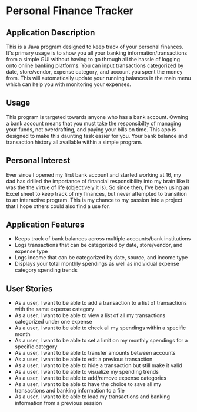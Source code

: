 # Personal Finance Tracker

## Application Description
This is a Java program designed to keep track of your personal finances. It's primary usage is to show you all your banking information/transactions from a simple GUI without having to go through all the hassle of logging onto online banking platforms. You can input transactions categorized by date, store/vendor, expense category, and account you spent the money from. This will automatically update your running balances in the main menu which can help you with monitoring your expenses. 

## Usage
This program is targeted towards anyone who has a bank account. Owning a bank account means that you must take the responsibilty of managing your funds, not overdrafting, and paying your bills on time. This app is designed to make this daunting task easier for you. Your bank balance and transaction history all available within a simple program.

## Personal Interest
Ever since I opened my first bank account and started working at 16, my dad has drilled the importance of financial responsibility into my brain like it was the the virtue of life (objectively it is). So since then, I've been using an Excel sheet to keep track of my finances, but never attempted to transition to an interactive program. This is my chance to my passion into a project that I hope others could also find a use for.

## Application Features
- Keeps track of bank balances across multiple accounts/bank institutions
- Logs transactions that can be categorized by date, store/vendor, and expense type
- Logs income that can be categorized by date, source, and income type
- Displays your total monthly spendings as well as individual expense category spending trends

## User Stories
- As a user, I want to be able to add a transaction to a list of transactions with the same expense category
- As a user, I want to be able to view a list of all my transactions categorized under one expense
- As a user, I want to be able to check all my spendings within a specific month
- As a user, I want to be able to set a limit on my monthly spendings for a specific category
- As a user, I want to be able to transfer amounts between accounts
- As a user, I want to be able to edit a previous transaction
- As a user, I want to be able to hide a transaction but still make it valid
- As a user, I want to be able to visualize my spending trends
- As a user, I want to be able to add/remove expense categories
- As a user, I want to be able to have the choice to save all my transactions and banking information to a file
- As a user, I want to be able to load my transactions and banking information from a previous session